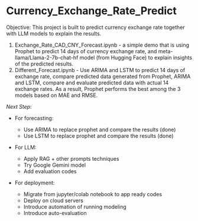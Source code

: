 # Currency_Exchange_Rate_Predict
Objective: This project is built to predict currency exchange rate together with LLM models to explain the results. 

1. Exchange_Rate_CAD_CNY_Forecast.ipynb - a simple demo that is using Prophet to predict 14 days of currency exchange rate, and meta-llama/Llama-2-7b-chat-hf model (from Hugging Face) to explain insights of the predicted results.
2. Different_Forecast.ipynb - Use ARIMA and LSTM to predict 14 days of exchange rate, compare predicted data generated from Prophet, ARIMA and LSTM, compare and evaluate predicted data with actual 14 exchange rates. As a result, Prophet performs the best among the 3 models based on MAE and RMSE. 

*Next Step*:
- For forecasting: 
  - Use ARIMA to replace prophet and compare the results (done)
  - Use LSTM to replace prophet and compare the results (done)
 
- For LLM:
  - Apply RAG + other prompts techniques
  - Try Google Gemini model
  - Add evaluation codes
 
- For deployment:
  - Migrate from jupyter/colab notebook to app ready codes
  - Deploy on cloud servers
  - Introduce automation of running modeling
  - Introduce auto-evaluation 
